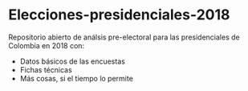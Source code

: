 # Elecciones-presidenciales-2018
Repositorio abierto de análsis pre-electoral para las presidenciales de Colombia en 2018 con:

- Datos básicos de las encuestas
- Fichas técnicas
- Más cosas, si el tiempo lo permite
